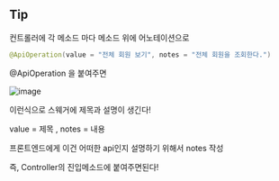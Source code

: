 
## Tip

컨트롤러에 각 메소드 마다 메소드 위에 어노테이션으로
```java
@ApiOperation(value = "전체 회원 보기", notes = "전체 회원을 조회한다.")
```

@ApiOperation 을 붙여주면


![image](https://user-images.githubusercontent.com/99226598/194254209-198d8eed-d19d-4582-8f29-5af554a5c5bb.png)

이런식으로 스웨거에 제목과 설명이 생긴다! 

value = 제목 , notes = 내용 

프론트엔드에게 이건 어떠한 api인지 설명하기 위해서 notes 작성

즉, Controller의 진입메소드에 붙여주면된다! 
